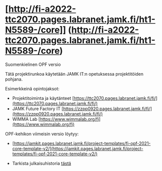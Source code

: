 # [http://fi-a2022-ttc2070.pages.labranet.jamk.fi/ht1-N5589-/core]] (http://fi-a2022-ttc2070.pages.labranet.jamk.fi/ht1-N5589-/core)

Suomenkielinen OPF versio

Tätä projektirunkoa käytetään JAMK IT:n opetuksessa projektitöiden pohjana. 


Esimerkkeinä opintojaksot:

* Projektitoiminta ja käytänteet [https://ttc2070.pages.labranet.jamk.fi/fi/](https://ttc2070.pages.labranet.jamk.fi/fi/)
* JAMK Future Factory IT [https://zzpp0920.pages.labranet.jamk.fi/fi/](https://zzpp0920.pages.labranet.jamk.fi/fi/)
* WIMMA Lab [https://www.wimmalab.org/fi](https://www.wimmalab.org/fi)

OPF-kehikon viimeisin versio löytyy:

* [https://jamkit.pages.labranet.jamk.fi/project-templates/fi-opf-2021-core-template-v2/](https://jamkit.pages.labranet.jamk.fi/project-templates/fi-opf-2021-core-template-v2/)

* Tarkista julkaisuhistoria [tästä](release-note.md)

